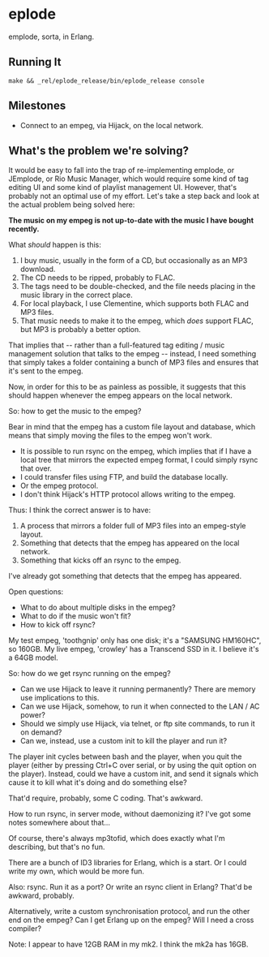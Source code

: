 eplode
======

emplode, sorta, in Erlang.

Running It
----------

    make && _rel/eplode_release/bin/eplode_release console

Milestones
----------

- Connect to an empeg, via Hijack, on the local network.

What's the problem we're solving?
---------------------------------

It would be easy to fall into the trap of re-implementing emplode, or JEmplode,
or Rio Music Manager, which would require some kind of tag editing UI and some
kind of playlist management UI. However, that's probably not an optimal use of
my effort. Let's take a step back and look at the actual problem being solved
here:

**The music on my empeg is not up-to-date with the music I have bought
recently.**

What _should_ happen is this:

1. I buy music, usually in the form of a CD, but occasionally as an MP3
   download.
2. The CD needs to be ripped, probably to FLAC.
3. The tags need to be double-checked, and the file needs placing in the music
   library in the correct place.
4. For local playback, I use Clementine, which supports both FLAC and MP3
   files.
5. That music needs to make it to the empeg, which _does_ support FLAC, but MP3
   is probably a better option.

That implies that -- rather than a full-featured tag editing / music management
solution that talks to the empeg -- instead, I need something that simply takes
a folder containing a bunch of MP3 files and ensures that it's sent to the
empeg.

Now, in order for this to be as painless as possible, it suggests that this
should happen whenever the empeg appears on the local network.

So: how to get the music to the empeg?

Bear in mind that the empeg has a custom file layout and database, which means
that simply moving the files to the empeg won't work.

- It is possible to run rsync on the empeg, which implies that if I have a
  local tree that mirrors the expected empeg format, I could simply rsync that
  over.
- I could transfer files using FTP, and build the database locally.
- Or the empeg protocol.
- I don't think Hijack's HTTP protocol allows writing to the empeg.

Thus: I think the correct answer is to have:

1. A process that mirrors a folder full of MP3 files into an empeg-style
   layout.
2. Something that detects that the empeg has appeared on the local network.
3. Something that kicks off an rsync to the empeg.

I've already got something that detects that the empeg has appeared.

Open questions:

- What to do about multiple disks in the empeg?
- What to do if the music won't fit?
- How to kick off rsync?

My test empeg, 'toothgnip' only has one disk; it's a "SAMSUNG HM160HC", so
160GB. My live empeg, 'crowley' has a Transcend SSD in it. I believe it's a
64GB model.

So: how do we get rsync running on the empeg?

- Can we use Hijack to leave it running permanently? There are memory use implications to this.
- Can we use Hijack, somehow, to run it when connected to the LAN / AC power?
- Should we simply use Hijack, via telnet, or ftp site commands, to run it on demand?
- Can we, instead, use a custom init to kill the player and run it?

The player init cycles between bash and the player, when you quit the player
(either by pressing Ctrl+C over serial, or by using the quit option on the
player). Instead, could we have a custom init, and send it signals which cause
it to kill what it's doing and do something else?

That'd require, probably, some C coding. That's awkward.

How to run rsync, in server mode, without daemonizing it? I've got some notes
somewhere about that...

Of course, there's always mp3tofid, which does exactly what I'm describing, but
that's no fun.

There are a bunch of ID3 libraries for Erlang, which is a start. Or I could
write my own, which would be more fun.

Also: rsync. Run it as a port? Or write an rsync client in Erlang? That'd be
awkward, probably.

Alternatively, write a custom synchronisation protocol, and run the other end
on the empeg? Can I get Erlang up on the empeg? Will I need a cross compiler?

Note: I appear to have 12GB RAM in my mk2. I think the mk2a has 16GB.

